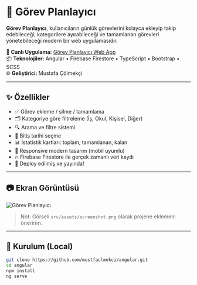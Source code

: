 # 🧠 Görev Planlayıcı

**Görev Planlayıcı**, kullanıcıların günlük görevlerini kolayca ekleyip takip edebileceği, kategorilere ayırabileceği ve tamamlanan görevleri yönetebileceği modern bir web uygulamasıdır.

🔗 **Canlı Uygulama:** [Görev Planlayıcı Web App](https://gorev-takip-b6356.web.app)  
📦 **Teknolojiler:** Angular • Firebase Firestore • TypeScript • Bootstrap • SCSS  
🌐 **Geliştirici:** Mustafa Çölmekçi

---

## ✨ Özellikler

- ✅ Görev ekleme / silme / tamamlama
- 🗂️ Kategoriye göre filtreleme (İş, Okul, Kişisel, Diğer)
- 🔍 Arama ve filtre sistemi
- 📆 Bitiş tarihi seçme
- 📊 İstatistik kartları: toplam, tamamlanan, kalan
- 🌈 Responsive modern tasarım (mobil uyumlu)
- 🔥 Firebase Firestore ile gerçek zamanlı veri kaydı
- 🚀 Deploy edilmiş ve yayında!

---

## 📷 Ekran Görüntüsü

![Görev Planlayıcı](assets/screenshot.png)

> Not: Görseli `src/assets/screenshot.png` olarak projene eklemeni öneririm.

---

## 🚀 Kurulum (Local)

```bash
git clone https://github.com/mustfaclmekci/angular.git
cd angular
npm install
ng serve
